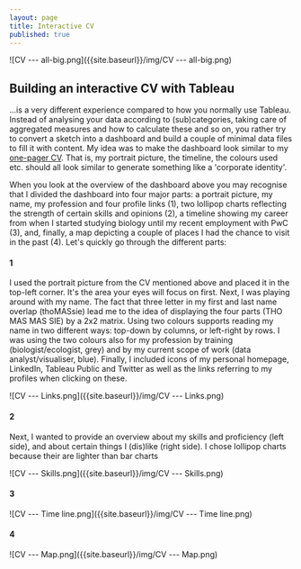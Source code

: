 ```yaml
---
layout: page
title: Interactive CV
published: true
---
```

![CV --- all-big.png]({{site.baseurl}}/img/CV --- all-big.png)
 

## Building an interactive CV with Tableau

...is a very different experience compared to how you normally use Tableau. Instead of analysing your data according to (sub)categories, taking care of aggregated measures and how to calculate these and so on, you rather try to convert a sketch into a dashboard and build a couple of minimal data files to fill it with content. My idea was to make the dashboard look similar to my [one-pager CV](https://thomassie.me/CV_Summary___Thomas_Massie.pdf). That is, my portrait picture, the timeline, the colours used etc. should all look similar to generate something like a 'corporate identity'.

When you look at the overview of the dashboard above you may recognise that I divided the dashboard into four major parts: a portrait picture, my name, my profession and four profile links (1), two lollipop charts reflecting the strength of certain skills and opinions (2), a timeline showing my career from when I started studying biology until my recent employment with PwC (3), and, finally, a map depicting a couple of places I had the chance to visit in the past (4). Let's quickly go through the different parts:

#### **1**
I used the portrait picture from the CV mentioned above and placed it in the top-left corner. It's the area your eyes will focus on first.
Next, I was playing around with my name. The fact that three letter in my first and last name overlap (thoMASsie) lead me to the idea of displaying the four parts (THO MAS MAS SIE) by a 2x2 matrix. Using two colours supports reading my name in two different ways: top-down by columns, or left-right by rows.
I was using the two colours also for my profession by training (biologist/ecologist, grey) and by my current scope of work (data analyst/visualiser, blue).
Finally, I included icons of my personal homepage, LinkedIn, Tableau Public and Twitter as well as the links referring to my profiles when clicking on these.

![CV --- Links.png]({{site.baseurl}}/img/CV --- Links.png)


#### **2**
Next, I wanted to provide an overview about my skills and proficiency (left side), and about certain things I (dis)like (right side). I chose lollipop charts because their are lighter than bar charts

![CV --- Skills.png]({{site.baseurl}}/img/CV --- Skills.png)

#### **3**
![CV --- Time line.png]({{site.baseurl}}/img/CV --- Time line.png)

#### **4**
![CV --- Map.png]({{site.baseurl}}/img/CV --- Map.png)
